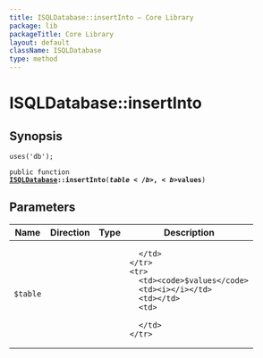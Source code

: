 ```yaml
---
title: ISQLDatabase::insertInto — Core Library
package: lib
packageTitle: Core Library
layout: default
className: ISQLDatabase
type: method
---
```


# ISQLDatabase::insertInto

## Synopsis

<code>uses('db');</code>

<code>public function <b><a href="ISQLDatabase">ISQLDatabase</a>::insertInto</b>(<b>$table</b>, <b>$values</b>)</code>

## Parameters

<table>
  <thead>
    <tr>
      <th>Name</th>
      <th>Direction</th>
      <th>Type</th>
      <th>Description</th>
    </tr>
  </thead>
  <tbody>
    <tr>
      <td><code>$table</code>
      <td><i></i></td>
      <td></td>
      <td>

      </td>
    </tr>
    <tr>
      <td><code>$values</code>
      <td><i></i></td>
      <td></td>
      <td>

      </td>
    </tr>
  </tbody>
</table>

